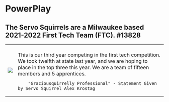 # PowerPlay  
## The Servo Squirrels are a Milwaukee based 2021-2022 First Tech Team (FTC). #13828
<table>
  <tr>
    <td>
            <img src="https://user-images.githubusercontent.com/64339630/142298108-c8016318-a395-4e97-905b-0ed22e7263e8.png">
    </td>
    <td>
        <br>This is our third year competing in the first tech competition.  We took twelfth at state last year, and we are hoping to place in the top three this year.  We are a team of fifteen members and 5 apprentices.
        
        "Graciousquirrelly Professional" - Statement Given by Servo Squirrel Alex Krostag
  </tr>
  </table>
